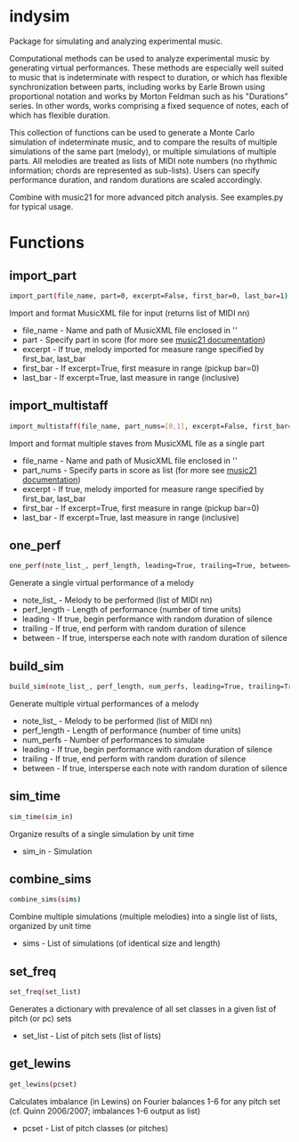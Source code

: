 # indysim
Package for simulating and analyzing experimental music.

Computational methods can be used to analyze experimental music by generating virtual performances. These methods are especially well suited to music that is indeterminate with respect to duration, or which has flexible synchronization between parts, including works by Earle Brown using proportional notation and works by Morton Feldman such as his "Durations" series. In other words, works comprising a fixed sequence of notes, each of which has flexible duration.

This collection of functions can be used to generate a Monte Carlo simulation of indeterminate music, and to compare the results of multiple simulations of the same part (melody), or multiple simulations of multiple parts. All melodies are treated as lists of MIDI note numbers (no rhythmic information; chords are represented as sub-lists). Users can specify performance duration, and random durations are scaled accordingly.

Combine with music21 for more advanced pitch analysis. See examples.py for typical usage.

# Functions
## import_part
```bash
import_part(file_name, part=0, excerpt=False, first_bar=0, last_bar=1)
```
Import and format MusicXML file for input (returns list of MIDI nn)
+ file_name - Name and path of MusicXML file enclosed in ''
+ part - Specify part in score (for more see [music21 documentation](http://web.mit.edu/music21/doc/moduleReference/moduleStream.html#music21.stream.Score.parts))
+ excerpt - If true, melody imported for measure range specified by first_bar, last_bar
+ first_bar - If excerpt=True, first measure in range (pickup bar=0)
+ last_bar - If excerpt=True, last measure in range (inclusive)
## import_multistaff
```bash
import_multistaff(file_name, part_nums=[0,1], excerpt=False, first_bar=0, last_bar=1)
```
Import and format multiple staves from MusicXML file as a single part
+ file_name - Name and path of MusicXML file enclosed in ''
+ part_nums - Specify parts in score as list (for more see [music21 documentation](http://web.mit.edu/music21/doc/moduleReference/moduleStream.html#music21.stream.Score.parts))
+ excerpt - If true, melody imported for measure range specified by first_bar, last_bar
+ first_bar - If excerpt=True, first measure in range (pickup bar=0)
+ last_bar - If excerpt=True, last measure in range (inclusive)
## one_perf
```bash
one_perf(note_list_, perf_length, leading=True, trailing=True, between=False)
```
Generate a single virtual performance of a melody
+ note_list_ - Melody to be performed (list of MIDI nn)
+ perf_length - Length of performance (number of time units)
+ leading - If true, begin performance with random duration of silence
+ trailing - If true, end perform with random duration of silence
+ between - If true, intersperse each note with random duration of silence
## build_sim
```bash
build_sim(note_list_, perf_length, num_perfs, leading=True, trailing=True, between=False)
```
Generate multiple virtual performances of a melody
+ note_list_ - Melody to be performed (list of MIDI nn)
+ perf_length - Length of performance (number of time units)
+ num_perfs - Number of performances to simulate
+ leading - If true, begin performance with random duration of silence
+ trailing - If true, end perform with random duration of silence
+ between - If true, intersperse each note with random duration of silence
## sim_time
```bash
sim_time(sim_in)
```
Organize results of a single simulation by unit time
+ sim_in - Simulation
## combine_sims
```bash
combine_sims(sims)
```
Combine multiple simulations (multiple melodies) into a single list of lists, organized by unit time
+ sims - List of simulations (of identical size and length)
## set_freq
```bash
set_freq(set_list)
```
Generates a dictionary with prevalence of all set classes in a given list of pitch (or pc) sets
+ set_list - List of pitch sets (list of lists)
## get_lewins
```bash
get_lewins(pcset)
```
Calculates imbalance (in Lewins) on Fourier balances 1-6 for any pitch set (cf. Quinn 2006/2007; imbalances 1-6 output as list)
+ pcset - List of pitch classes (or pitches)
